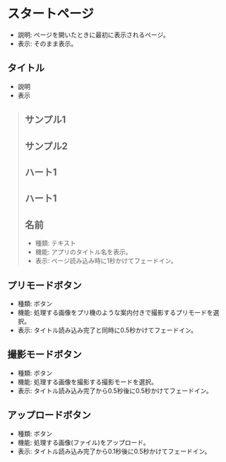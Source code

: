 # スタートページ
- 説明: ページを開いたときに最初に表示されるページ。
- 表示: そのまま表示。

## タイトル
- 説明
- 表示
> ## サンプル1
> ## サンプル2
> ## ハート1
> ## ハート1
> ## 名前
> - 種類: テキスト
> - 機能: アプリのタイトル名を表示。
> - 表示: ページ読み込み時に1秒かけてフェードイン。

## プリモードボタン
- 種類: ボタン
- 機能: 処理する画像をプリ機のような案内付きで撮影するプリモードを選択。
- 表示: タイトル読み込み完了と同時に0.5秒かけてフェードイン。

## 撮影モードボタン
- 種類: ボタン
- 機能: 処理する画像を撮影する撮影モードを選択。
- 表示: タイトル読み込み完了から0.5秒後に0.5秒かけてフェードイン。

## アップロードボタン
- 種類: ボタン
- 機能: 処理する画像(ファイル)をアップロード。
- 表示: タイトル読み込み完了から0.1秒後に0.5秒かけてフェードイン。